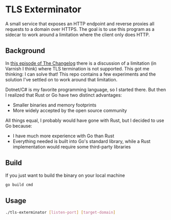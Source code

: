 # TLS Exterminator

A small service that exposes an HTTP endpoint and reverse proxies all requests to a domain over HTTPS.
The goal is to use this program as a sidecar to work around a limitation where the client only does HTTP.

## Background

In [this episode of The Changelog](https://changelog.com/friends/73#transcript-519)
there is a discussion of a limitation (in Varnish I think)
where TLS termination is not supported.
This got me thinking: I can solve that!
This repo contains a few experiments and the solution I've settled on to work around that limitation.

Dotnet/C# is my favorite programming language, so I started there.
But then I realized that Rust or Go have two distinct advantages:

- Smaller binaries and memory footprints
- More widely accepted by the open source community

All things equal, I probably would have gone with Rust, but I decided to use Go because:

- I have much more experience with Go than Rust
- Everything needed is built into Go's standard library, while a Rust implementation would require some third-party libraries

## Build

If you just want to build the binary on your local machine

```sh
go build cmd
```

## Usage

```sh
./tls-exterminator [listen-port] [target-domain]
```
